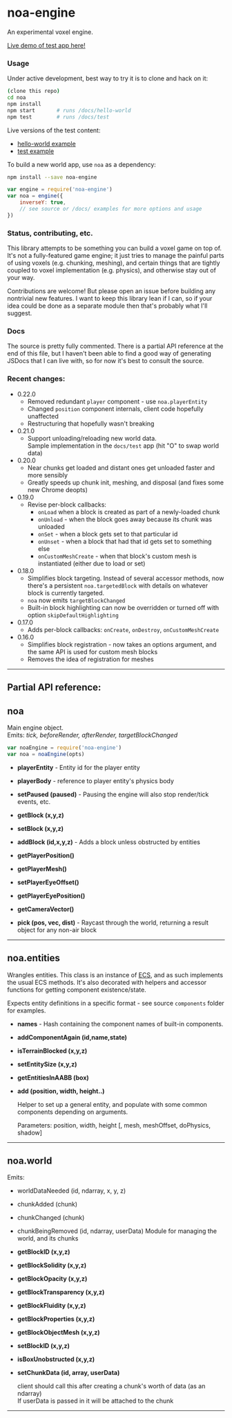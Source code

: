 
# noa-engine

An experimental voxel engine.

[Live demo of test app here!](http://andyhall.github.io/noa-testbed/)

### Usage

Under active development, best way to try it is to clone and hack on it:

```sh
(clone this repo)
cd noa
npm install
npm start       # runs /docs/hello-world
npm test        # runs /docs/test
```

Live versions of the test content: 
 * [hello-world example](http://andyhall.github.io/noa/hello-world/)
 * [test example](http://andyhall.github.io/noa/test/)

To build a new world app, use `noa` as a dependency:

```sh
npm install --save noa-engine
```

```js
var engine = require('noa-engine')
var noa = engine({
    inverseY: true,
    // see source or /docs/ examples for more options and usage
})
```

### Status, contributing, etc.

This library attempts to be something you can build a voxel game on top of. 
It's not a fully-featured game engine; it just tries to manage the painful parts 
of using voxels (e.g. chunking, meshing), and certain things that are 
tightly coupled to voxel implementation (e.g. physics), 
and otherwise stay out of your way.

Contributions are welcome! But please open an issue before building any 
nontrivial new features. I want to keep this library lean if I can, 
so if your idea could be done as a separate module then that's probably what I'll suggest.

### Docs

The source is pretty fully commented. There is a partial API reference 
at the end of this file, but I haven't been able to find a good way of 
generating JSDocs that I can live with, so for now it's best to consult 
the source.

### Recent changes:

 * 0.22.0
   * Removed redundant `player` component - use `noa.playerEntity`
   * Changed `position` component internals, client code hopefully unaffected
   * Restructuring that hopefully wasn't breaking
 * 0.21.0
   * Support unloading/reloading new world data.  
     Sample implementation in the `docs/test` app (hit "O" to swap world data)
 * 0.20.0
   * Near chunks get loaded and distant ones get unloaded faster and more sensibly
   * Greatly speeds up chunk init, meshing, and disposal (and fixes some new Chrome deopts)
 * 0.19.0
   * Revise per-block callbacks:
     * `onLoad` when a block is created as part of a newly-loaded chunk  
     * `onUnload` - when the block goes away because its chunk was unloaded
     * `onSet` - when a block gets set to that particular id
     * `onUnset` - when a block that had that id gets set to something else
     * `onCustomMeshCreate` - when that block's custom mesh is instantiated (either due to load or set)
 * 0.18.0
   * Simplifies block targeting. Instead of several accessor methods, now there's a persistent `noa.targetedBlock` with details on whatever block is currently targeted.
   * `noa` now emits `targetBlockChanged`
   * Built-in block highlighting can now be overridden or turned off with option `skipDefaultHighlighting`
 * 0.17.0
   * Adds per-block callbacks: `onCreate`, `onDestroy`, `onCustomMeshCreate`
 * 0.16.0
   * Simplifies block registration - now takes an options argument, and the same API is used for custom mesh blocks
   * Removes the idea of registration for meshes

----

## Partial API reference:

<!-- Start index.js -->

## noa
Main engine object.  
Emits: *tick, beforeRender, afterRender, targetBlockChanged*

```js
var noaEngine = require('noa-engine')
var noa = noaEngine(opts)
```

* **playerEntity**  - Entity id for the player entity

* **playerBody**  - reference to player entity's physics body

* **setPaused (paused)**  - Pausing the engine will also stop render/tick events, etc.

* **getBlock (x,y,z)** 

* **setBlock (x,y,z)** 

* **addBlock (id,x,y,z)**  - Adds a block unless obstructed by entities 

* **getPlayerPosition()** 

* **getPlayerMesh()** 

* **setPlayerEyeOffset()** 

* **getPlayerEyePosition()** 

* **getCameraVector()** 

* **pick (pos, vec, dist)**  - Raycast through the world, returning a result object for any non-air block

<!-- End index.js -->

----

<!-- Start lib/entities.js -->

## noa.entities
Wrangles entities. 
This class is an instance of [ECS](https://github.com/andyhall/ent-comp), 
and as such implements the usual ECS methods.
It's also decorated with helpers and accessor functions for getting component existence/state.

Expects entity definitions in a specific format - see source `components` folder for examples.

* **names**  - Hash containing the component names of built-in components.

* **addComponentAgain (id,name,state)** 

* **isTerrainBlocked (x,y,z)** 

* **setEntitySize (x,y,z)** 

* **getEntitiesInAABB (box)** 

* **add (position, width, height..)** 

  Helper to set up a general entity, and populate with some common components depending on arguments.
  
  Parameters: position, width, height [, mesh, meshOffset, doPhysics, shadow]

<!-- End lib/entities.js -->

----

<!-- Start lib/world.js -->

## noa.world 
Emits:
 * worldDataNeeded  (id, ndarray, x, y, z)
 * chunkAdded (chunk)
 * chunkChanged (chunk)
 * chunkBeingRemoved (id, ndarray, userData)
Module for managing the world, and its chunks

* **getBlockID (x,y,z)** 

* **getBlockSolidity (x,y,z)** 

* **getBlockOpacity (x,y,z)** 

* **getBlockTransparency (x,y,z)** 

* **getBlockFluidity (x,y,z)** 

* **getBlockProperties (x,y,z)** 

* **getBlockObjectMesh (x,y,z)** 

* **setBlockID (x,y,z)** 

* **isBoxUnobstructed (x,y,z)** 

* **setChunkData (id, array, userData)** 

  client should call this after creating a chunk's worth of data (as an ndarray)  
  If userData is passed in it will be attached to the chunk

<!-- End lib/world.js -->

----

